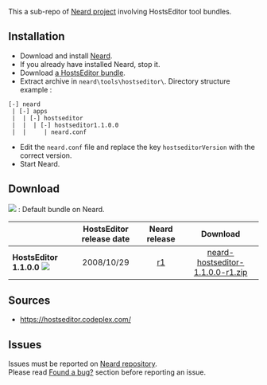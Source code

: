 This a sub-repo of [Neard project](https://github.com/crazy-max/neard) involving HostsEditor tool bundles.

## Installation

* Download and install [Neard](https://github.com/crazy-max/neard).
* If you already have installed Neard, stop it.
* Download [a HostsEditor bundle](#download).
* Extract archive in `neard\tools\hostseditor\`. Directory structure example :

```
[-] neard
 | [-] apps
 |  | [-] hostseditor 
 |  |  | [-] hostseditor1.1.0.0
 |  |     | neard.conf
```

* Edit the `neard.conf` file and replace the key `hostseditorVersion` with the correct version.
* Start Neard.

## Download

![](https://raw.github.com/crazy-max/neard-tool-hostseditor/master/img/star-20160403.png) : Default bundle on Neard.

|                         | HostsEditor release date | Neard release | Download |
| ------------------------|:------------------------:|:-------------:|:--------:|
| **HostsEditor 1.1.0.0** ![](https://raw.github.com/crazy-max/neard-tool-hostseditor/master/img/star-20160403.png) | 2008/10/29 | [r1](https://github.com/crazy-max/neard-tool-hostseditor/releases/tag/r1) | [neard-hostseditor-1.1.0.0-r1.zip](https://github.com/crazy-max/neard-tool-hostseditor/releases/download/r1/neard-hostseditor-1.1.0.0-r1.zip) |

## Sources

* https://hostseditor.codeplex.com/

## Issues

Issues must be reported on [Neard repository](https://github.com/crazy-max/neard/issues).<br />
Please read [Found a bug?](https://github.com/crazy-max/neard#found-a-bug) section before reporting an issue.
